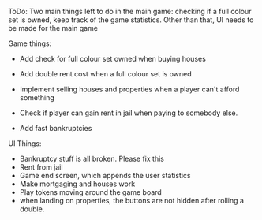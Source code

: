 ToDo:
Two main things left to do in the main game: checking if a full colour set is owned, keep track of the game statistics.
Other than that, UI needs to be made for the main game

Game things:
- Add check for full colour set owned when buying houses
- Add double rent cost when a full colour set is owned
- Implement selling houses and properties when a player can't afford something

- Check if player can gain rent in jail when paying to somebody else.
- Add fast bankruptcies

UI Things:
- Bankruptcy stuff is all broken. Please fix this
- Rent from jail
- Game end screen, which appends the user statistics
- Make mortgaging and houses work
- Play tokens moving around the game board
- when landing on properties, the buttons are not hidden after rolling a double.